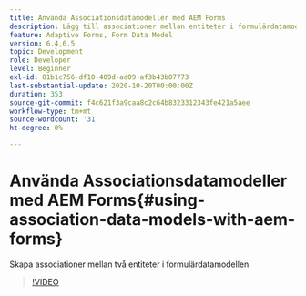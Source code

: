 ```yaml
---
title: Använda Associationsdatamodeller med AEM Forms
description: Lägg till associationer mellan entiteter i formulärdatamodellen
feature: Adaptive Forms, Form Data Model
version: 6.4,6.5
topic: Development
role: Developer
level: Beginner
exl-id: 81b1c756-df10-409d-ad09-af3b43b07773
last-substantial-update: 2020-10-20T00:00:00Z
duration: 353
source-git-commit: f4c621f3a9caa8c2c64b8323312343fe421a5aee
workflow-type: tm+mt
source-wordcount: '31'
ht-degree: 0%

---
```


# Använda Associationsdatamodeller med AEM Forms{#using-association-data-models-with-aem-forms}

Skapa associationer mellan två entiteter i formulärdatamodellen

>[!VIDEO](https://video.tv.adobe.com/v/17737?quality=12&learn=on)
